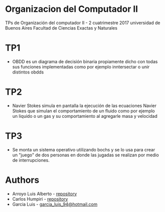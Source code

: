 # Organizacion del Computador II
TPs de Organización del computador II - 2 cuatrimestre 2017 universidad de Buenos Aires Facultad de Ciencias Exactas y Naturales


# TP1 
-   OBDD es un diagrama de decisión binaria propiamente dicho con todas sus funciones implementadas como por ejemplo inntersectar o unir distintos obdds
# TP2
-   Navier Stokes simula en pantalla la ejecución de las ecuaciones Navier Stokes que simulan el comportamiento de un fluido como por ejemplo un liquido o un gas y su comportamiento al agregarle masa y velocidad
# TP3
-   Se monta un sistema operativo utilizando bochs y se lo usa para crear un "juego" de dos personas en donde las jugadas se realizan por medio de interrupciones.

# Authors

* Arroyo Luis Alberto - [repository](https://github.com/crusadesoflouis)
* Carlos Humpiri -      [repository](https://github.com/snayder15)
* Garcia Luis -       garcia_luis_94@hotmail.com
